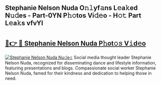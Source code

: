## Stephanie Nelson Nuda O𝚗𝚕yf𝚊ns L𝚎a𝚔ed N𝚞𝚍es - Part-0YN P𝚑𝚘tos Vi𝚍𝚎o - H𝚘𝚝 Part L𝚎a𝚔s vfvYI

# <h2><a href="http://kfcw0d.oniu.top/?m=Stephanie+Nelson+Nuda">🔗👉 🔴 Stephanie Nelson Nuda P𝚑ot𝚘𝚜 V𝚒d𝚎o</a></h2>

[![Stephanie Nelson Nuda Nu𝚍e𝚜](https://i.imgur.com/0qMVB7G.gif)](http://kfcw0d.oniu.top/?m=Stephanie+Nelson+Nuda)
Social media thought leader Stephanie Nelson Nuda, recognized for disseminating dance and lifestyle information, featuring presentations and blogs. Compassionate social worker Stephanie Nelson Nuda, famed for their kindness and dedication to helping those in need.  
